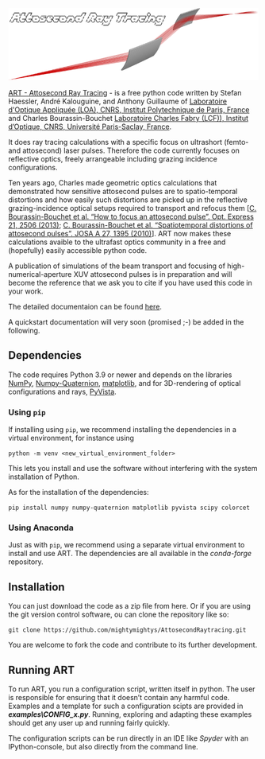 ![A rendering of two toroidal mirrors with an intermediate collimated section.](./docs/pdoc/images/doc_illustrationrender.png)


[ART - Attosecond Ray Tracing](https://github.com/mightymightys/AttosecondRaytracing) - is a free python code written by Stefan Haessler, André Kalouguine, and Anthony Guillaume of
[Laboratoire d'Optique Appliquée (LOA), CNRS, Institut Polytechnique de Paris, France](https://loa.ensta-paris.fr/research/pco-research-group/)
and Charles Bourassin-Bouchet [Laboratoire Charles Fabry (LCF)), Institut d’Optique, CNRS, Université Paris-Saclay, France](https://www.lcf.institutoptique.fr/en/groups/optique-xuv).

It does ray tracing calculations with a specific focus on ultrashort (femto- and attosecond) laser pulses.
Therefore the code currently focuses on reflective optics, freely arrangeable including grazing incidence configurations.

Ten years ago, Charles made geometric optics calculations that demonstrated how sensitive attosecond pulses
are to spatio-temporal distortions and how easily such distortions are picked up in the reflective
grazing-incidence optical setups required to transport and refocus them
[[C. Bourassin-Bouchet et al. “How to focus an attosecond pulse”. Opt.
Express 21, 2506 (2013)](http://dx.doi.org/10.1364/oe.21.002506); [C. Bourassin-Bouchet et al. “Spatiotemporal distortions of
attosecond pulses”. JOSA A 27, 1395 (2010)](https://www.osapublishing.org/josaa/abstract.cfm?uri=josaa-27-6-1395)].
ART now makes these calculations avaible to the ultrafast optics community in a free and (hopefully) easily accessible python code.

A publication of simulations of the beam transport and focusing of high-numerical-aperture XUV attosecond pulses
is in preparation and will become the reference that we ask you to cite if you have used this code in your work.

The detailed documentaion can be found [here](https://loa-pco.github.io/AttosecondRayTracing/).

A quickstart documentation will very soon (promised ;-) be added in the following.

## Dependencies

The code requires Python 3.9 or newer and depends on the libraries [NumPy](https://numpy.org), 
[Numpy-Quaternion](https://github.com/moble/quaternion),  [matplotlib](https://matplotlib.org),
and for 3D-rendering of optical configurations and rays,  [PyVista](https://github.com/pyvista/pyvista).

### Using `pip`
If installing using `pip`, we recommend installing the dependencies in a virtual environment, for instance using 
```Shell
python -m venv <new_virtual_environment_folder>
```
This lets you install and use the software without interfering with the system installation of Python.

As for the installation of the dependencies:
```Shell
pip install numpy numpy-quaternion matplotlib pyvista scipy colorcet
```

### Using Anaconda
Just as with `pip`, we recommend using a separate virtual environment to install and use ART. The dependencies are all available in the *conda-forge* repository.

## Installation

You can just download the code as a zip file from here. Or if you are using the git version control software,
ou can clone the repository like so:

```Shell
git clone https://github.com/mightymightys/AttosecondRaytracing.git
```

You are welcome to fork the code and contribute to its further development.


## Running ART 

To run ART, you run a configuration script, written itself in python. 
The user is responsible for ensuring that it doesn’t contain any harmful code.
Examples and a template for such a configuration scipts are provided in ***examples\CONFIG_x.py***. 
Running, exploring and adapting these examples should get any user up and running fairly quickly.

The configuration scripts can be run directly in an IDE like *Spyder* with an IPython-console,
but also directly from the command line. 